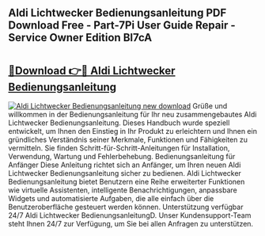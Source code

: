 ## Aldi Lichtwecker Bedienungsanleitung PDF Download Free - Part-7Pi User Guide Repair - Service Owner Edition Bl7cA

# <h2><a href="http://df3nkp.blite.top/?on=Aldi+Lichtwecker+Bedienungsanleitung">🔗Download 👉🔴 Aldi Lichtwecker Bedienungsanleitung</a></h2>

[![Aldi Lichtwecker Bedienungsanleitung new download](https://i.imgur.com/lujVjoI.png)](http://df3nkp.blite.top/?on=Aldi+Lichtwecker+Bedienungsanleitung)
Grüße und willkommen in der Bedienungsanleitung für Ihr neu zusammengebautes Aldi Lichtwecker Bedienungsanleitung. Dieses Handbuch wurde speziell entwickelt, um Ihnen den Einstieg in Ihr Produkt zu erleichtern und Ihnen ein gründliches Verständnis seiner Merkmale, Funktionen und Fähigkeiten zu vermitteln. Sie finden Schritt-für-Schritt-Anleitungen für Installation, Verwendung, Wartung und Fehlerbehebung. Bedienungsanleitung für Anfänger Diese Anleitung richtet sich an Anfänger, um Ihren neuen Aldi Lichtwecker Bedienungsanleitung sicher zu bedienen. Aldi Lichtwecker Bedienungsanleitung bietet Benutzern eine Reihe erweiterter Funktionen wie virtuelle Assistenten, intelligente Benachrichtigungen, anpassbare Widgets und automatisierte Aufgaben, die alle einfach über die Benutzeroberfläche gesteuert werden können. Unterstützung verfügbar 24/7 Aldi Lichtwecker BedienungsanleitungD. Unser Kundensupport-Team steht Ihnen 24/7 zur Verfügung, um Sie bei allen Anfragen zu unterstützen.

